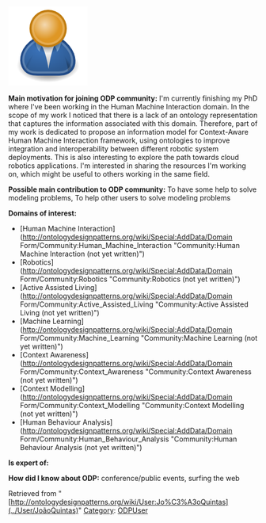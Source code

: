 [![Image:ODPUser.png](../images/a/a6/ODPUser.png)](../Image/ODPUser.png "Image:ODPUser.png")




  





__Main motivation for joining ODP community:__ I'm currently finishing my PhD where I've been working in the Human Machine Interaction domain. In the scope of my work I noticed that there is a lack of an ontology representation that captures the information associated with this domain. Therefore, part of my work is dedicated to propose an information model for Context-Aware Human Machine Interaction framework, using ontologies to improve integration and interoperability between different robotic system deployments. This is also interesting to explore the path towards cloud robotics applications. I'm interested in sharing the resources I'm working on, which might be useful to others working in the same field.


__Possible main contribution to ODP community:__ To have some help to solve modeling problems, To help other users to solve modeling problems


__Domains of interest:__



* [Human Machine Interaction](http://ontologydesignpatterns.org/wiki/Special:AddData/Domain Form/Community:Human_Machine_Interaction "Community:Human Machine Interaction (not yet written)")
* [Robotics](http://ontologydesignpatterns.org/wiki/Special:AddData/Domain Form/Community:Robotics "Community:Robotics (not yet written)")
* [Active Assisted Living](http://ontologydesignpatterns.org/wiki/Special:AddData/Domain Form/Community:Active_Assisted_Living "Community:Active Assisted Living (not yet written)")
* [Machine Learning](http://ontologydesignpatterns.org/wiki/Special:AddData/Domain Form/Community:Machine_Learning "Community:Machine Learning (not yet written)")
* [Context Awareness](http://ontologydesignpatterns.org/wiki/Special:AddData/Domain Form/Community:Context_Awareness "Community:Context Awareness (not yet written)")
* [Context Modelling](http://ontologydesignpatterns.org/wiki/Special:AddData/Domain Form/Community:Context_Modelling "Community:Context Modelling (not yet written)")
* [Human Behaviour Analysis](http://ontologydesignpatterns.org/wiki/Special:AddData/Domain Form/Community:Human_Behaviour_Analysis "Community:Human Behaviour Analysis (not yet written)")


__Is expert of:__


  

__How did I know about ODP:__ conference/public events, surfing the web






Retrieved from "[http://ontologydesignpatterns.org/wiki/User:Jo%C3%A3oQuintas](../User/JoãoQuintas)"
 [Category](http://ontologydesignpatterns.org/wiki/Special:Categories "Special:Categories"): [ODPUser](../Category/ODPUser "Category:ODPUser")